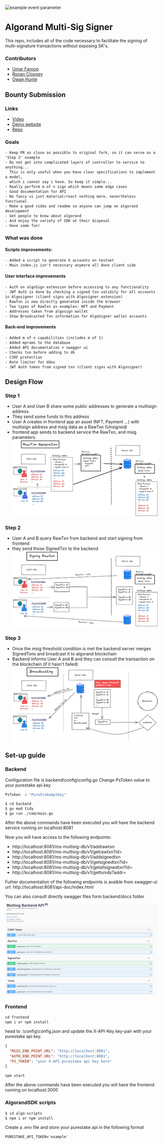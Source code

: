![example event parameter](https://github.com/github/docs/actions/workflows/main.yml/badge.svg?event=push)

# Algorand Multi-Sig Signer

This repo, includes all of the code necessary to facilitate the signing of multi-signature transactions without exposing SK's.

### Contributors

- [Umar Farooq](https://github.com/UmarFarooq-MP)
- [Ronan Clooney](https://github.com/clooneyr)
- [Owan Hunte](https://github.com/owanhunte)

## Bounty Submission

### Links

- [Video](https://www.youtube.com/watch?v=)
- [Demo website ](https://multisigner.iteasys.com/)
- [Repo](https://github.com/nabetse00/Algorand-MultiSig)

### Goals

    - Keep PR as close as possible to original fork, so it can serve as a 'Step 2' example
    - Do not get into complicated layers of controller to service to anything...
      This is only useful when you have clear specifications to implement a model,
      which i cannot say i have. So keep it simple...
    - Really perform m of n sign which means some edge cases
    - Good documentation for API
    - No fancy ui just material/react nothing more, nevertheless functional
    - Make a good video and readme so anyone can jump on algorand development
    - Get people to know about algorand
    - And enjoy the variety of SDK at their disposal
    - Have some fun!

### What was done

#### Scripts improvements:

    - Added a script to generate k accounts on testnet
    - Main index.js isn't necessary anymore all done client side

#### User interface improvements

    - Auth on algoSign extension before accessing to any functionality
    - JWT Auth is done by checking a signed txn validity for all accounts in Algosigner (client signs with Algosigner extension)
    - RawTxn is now directly generated inside the browser
    - Two types of RawTxn as examples: NFT and Payment
    - Addresses taken from algosign wallet
    - Show Broadcasted Txn information for AlgoSigner wallet accounts

#### Back-end improvements

    - Added m of n capabilities (includes m of 1)
    - Added mprams to the database
    - Added API documentation + swagger ui
    - Checks txn before adding to db
    - CSRF protection
    - Rate limiter for ddos
    - JWT Auth token from signed txn (client signs with Algosigner)

## Design Flow

### Step 1 
- User A and User B share some public addresses to generate a multisign
address. 
- They send some funds to this address
- User A creates in frontend app an asset (NFT, Payment ...) with multisign address and msig data as a RawTxn (Unsigned)
- frontend app sends to backend service the RawTxn, and msig parameters
![Step 1](./img/diapo1.png)

### Step 2
- User A and B query RawTxn from backend and start signing from frontend
- they send those SignedTxn to the backend
![Step 2](./img/diapo2.png)

### Step 3
- Once the msig threshold condition is met the backend server 
merges SignedTxns and broadcast it to algorand blockchain
- Backend informs User A and B and they can consult the transaction 
on the blockchain (if it hasn't failed)
![Step 3](./img/diapo3.png)


## Set-up guide

### Backend

Configuration file is backend\config\config.go
Change  PsToken value to your purestake api key

```go
PsToken  = "PureStakeApiKey"
```

```console
$ cd backend
$ go mod tidy
$ go run ./cmd/main.go
```

After the above commands have been executed you will have the backend service running on localhost:8081

Now you will have access to the following endpoints:

- http://localhost:8081/ms-multisig-db/v1/addrawtxn
- http://localhost:8081/ms-multisig-db/v1/getrawtxn?id=
- http://localhost:8081/ms-multisig-db/v1/addsignedtxn 
- http://localhost:8081/ms-multisig-db/v1/getsignedtxn?id=
- http://localhost:8081/ms-multisig-db/v1/getallsignedtxn?id=
- http://localhost:8081/ms-multisig-db/v1/gettxnids?addr=

Futher documentation of the following endpoints is avaible from
swagger-ui url: http://localhost:8081/api-doc/index.html

You can also consult directly swagger files form backend/docs folder

![swagger-ui api img ](./img/api.jpg)

### Frontend

```console
cd frontend
npm i or npm install
```

head to .\config\config.json and update the X-API-Key key-pair with your purestake api key.
```json
{
  "MSIG_END_POINT_URL": "http://localhost:8081",
  "AUTH_END_POINT_URL": "http://localhost:8081",
  "PS_TOKEN": "your X-API purestake api key here"
}
```

```
npm start
```

After the above commands have been executed you will have the frontend running on localhost:3000

### AlgorandSDK scripts

```console
$ cd algo-scripts
$ npm i or npm install
```

Create a .env file and store your purestake api in the following format

```
PURESTAKE_API_TOKEN='example'
```